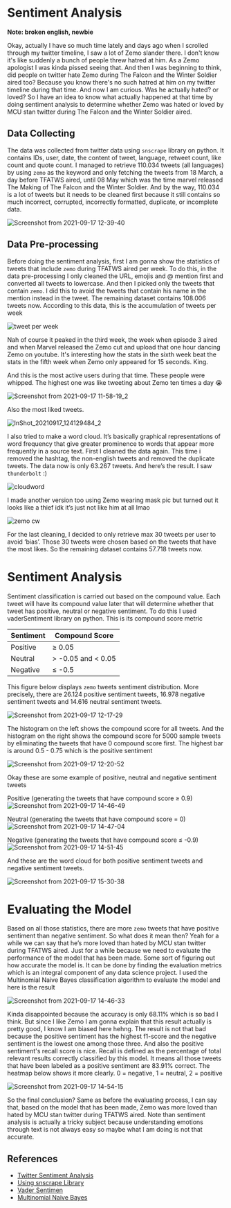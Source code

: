 # Sentiment Analysis

**Note: broken english, newbie**

Okay, actually I have so much time lately and days ago when I scrolled through my twitter timeline, I saw a lot of Zemo slander there. I don't know it's like suddenly a bunch of people threw hatred at him. As a Zemo apologist I was kinda pissed seeing that. And then I was beginning to think, did people on twitter hate Zemo during The Falcon and the Winter Soldier aired too? Because you know there's no such hatred at him on my twitter timeline during that time. And now I am curious. Was he actually hated? or loved? So I have an idea to know what actually happened at that time by doing sentiment analysis to determine whether Zemo was hated or loved by MCU stan twitter during The Falcon and the Winter Soldier aired.

## Data Collecting

The data was collected from twitter data using `snscrape` library on python. It contains IDs, user, date, the content of tweet, language, retweet count, like count and quote count. I managed to retrieve 110.034 tweets (all languages) by using `zemo` as the keyword and only fetching the tweets from 18 March, a day before TFATWS aired, until 08 May which was the time marvel released The Making of The Falcon and the Winter Soldier. And by the way, 110.034 is a lot of tweets but it needs to be cleaned first because it still contains so much incorrect, corrupted, incorrectly formatted, duplicate, or incomplete data.

![Screenshot from 2021-09-17 12-39-40](https://user-images.githubusercontent.com/60166588/133730375-fe4b9c1e-8dc4-4dfe-8f6a-674e51460e55.png)

## Data Pre-processing

Before doing the sentiment analysis, first I am gonna show the statistics of tweets that include `zemo` during TFATWS aired per week. To do this, in the data pre-processing I only cleaned the URL, emojis and @ mention first and converted all tweets to lowercase. And then I picked only the tweets that contain `zemo`. I did this to avoid the tweets that contain his name in the mention instead in the tweet. The remaining dataset contains 108.006 tweets now. According to this data, this is the accumulation of tweets per week

![tweet per week](https://user-images.githubusercontent.com/60166588/133727583-cf68e905-73d8-49ea-a7ba-e0d5a5a6c9cb.png)

Nah of course it peaked in the third week, the week when episode 3 aired and when Marvel released the Zemo cut and upload that one hour dancing Zemo on youtube. It's interesting how the stats in the sixth week beat the stats in the fifth week when Zemo only appeared for 15 seconds. King.

And this is the most active users during that time. These people were whipped. The highest one was like tweeting about Zemo ten times a day 😭

![Screenshot from 2021-09-17 11-58-19_2](https://user-images.githubusercontent.com/60166588/133761107-8def0df0-1f3d-4b85-8df2-da7453f15421.png)

Also the most liked tweets. 

![InShot_20210917_124129484_2](https://user-images.githubusercontent.com/60166588/133731585-e955b553-4ca3-43a4-b0cb-a47569537153.jpg)

I also tried to make a word cloud. It’s basically graphical representations of word frequency that give greater prominence to words that appear more frequently in a source text. First I cleaned the data again. This time i removed the hashtag, the non-english tweets and removed the duplicate tweets. The data now is only 63.267 tweets. And here’s the result. I saw `thunderbolt` :)

![cloudword](https://user-images.githubusercontent.com/60166588/133727796-194fff6d-dd39-4b29-82e8-84fd52220ef5.png)

I made another version too using Zemo wearing mask pic but turned out it looks like a thief idk it’s just not like him at all lmao

![zemo cw](https://user-images.githubusercontent.com/60166588/133727792-7f57641a-8ae9-48f9-9f67-95f12f529774.png)

For the last cleaning, I decided to only retrieve max 30 tweets per user to avoid ‘bias’. Those 30 tweets were chosen based on the tweets that have the most likes. So the remaining dataset contains 57.718 tweets now. 

# Sentiment Analysis

Sentiment classification is carried out based on the compound value. Each tweet will have its compound value later that will determine whether that tweet has positive, neutral or negative sentiment. To do this I used vaderSentiment library on python. This is its compound score metric

| Sentiment     | Compound Score |
| ------------- | ------------- |
| Positive     |    ≥ 0.05 |
| Neutral  | > -0.05 and < 0.05 |
| Negative  |    ≤ -0.5 |

This figure below displays `zemo` tweets sentiment distribution. More precisely, there are 26.124 positive sentiment tweets, 16.978 negative sentiment tweets and 14.616 neutral sentiment tweets.

![Screenshot from 2021-09-17 12-17-29](https://user-images.githubusercontent.com/60166588/133728510-6cd710be-4201-467c-b46b-0b97bf94f10d.png)

The histogram on the left shows the compound score for all tweets. And the histogram on the right shows the compound score for 5000 sample tweets by eliminating the tweets that have 0 compound score first. The highest bar is around 0.5 - 0.75 which is the positive sentiment

![Screenshot from 2021-09-17 12-20-52](https://user-images.githubusercontent.com/60166588/133728802-2ec173fa-f251-499a-869e-b03a0b039201.png)

Okay these are some example of positive, neutral and negative sentiment tweets 

Positive (generating the tweets that have compound score ≥ 0.9)
![Screenshot from 2021-09-17 14-46-49](https://user-images.githubusercontent.com/60166588/133745143-e067b4fc-fa3e-4bf7-9c60-81898dcca8da.png)

Neutral (generating the tweets that have compound score = 0)
![Screenshot from 2021-09-17 14-47-04](https://user-images.githubusercontent.com/60166588/133745152-7b8ef385-00ec-472c-adfb-9912e28d7e7d.png)

Negative (generating the tweets that have compound score ≤ -0.9)
![Screenshot from 2021-09-17 14-51-45](https://user-images.githubusercontent.com/60166588/133745753-87b235e8-10ce-4d9d-a950-d0430ccdec49.png)

And these are the word cloud for both positive sentiment tweets and negative sentiment tweets.

![Screenshot from 2021-09-17 15-30-38](https://user-images.githubusercontent.com/60166588/133751408-751dc3de-130f-4c9c-8c75-70e4222def8b.png)

# Evaluating the Model

Based on all those statistics, there are more `zemo` tweets that have positive sentiment than negative sentiment. So what does it mean then? Yeah for a while we can say that he’s more loved than hated by MCU stan twitter during TFATWS aired. Just for a while because we need to evaluate the performance of the model that has been made. Some sort of figuring out how accurate the model is. It can be done by finding the evaluation metrics which is an integral component of any data science project. I used the Multinomial Naive Bayes classification algorithm to evaluate the model and here is the result

![Screenshot from 2021-09-17 14-46-33](https://user-images.githubusercontent.com/60166588/133745780-b5ab40ea-d4d3-45d5-a81f-19fc91e0e7d2.png)

Kinda disappointed because the accuracy is only 68.11% which is so bad I think. But since I like Zemo I am gonna explain that this result actually is pretty good, I know I am biased here hehng. The result is not that bad because the positive sentiment has the highest f1-score and the negative sentiment is the lowest one among those three. And also the positive sentiment's recall score is nice. Recall is defined as the percentage of total relevant results correctly classified by this model. It means all those tweets that have been labeled as a positive sentiment are 83.91% correct. The heatmap below shows it more clearly. 0 = negative, 1 = neutral, 2 = positive

![Screenshot from 2021-09-17 14-54-15](https://user-images.githubusercontent.com/60166588/133746094-d1469d3c-72f8-49e3-9113-4004d32dfd9c.png)

So the final conclusion? Same as before the evaluating process, I can say that, based on the model that has been made, Zemo was more loved than hated by MCU stan twitter during TFATWS aired. Note than sentiment analysis is actually a tricky subject because understanding emotions through text is not always easy so maybe what I am doing is not that accurate.

## References
- [Twitter Sentiment Analysis](https://towardsdatascience.com/step-by-step-twitter-sentiment-analysis-in-python-d6f650ade58d)
- [Using snscrape Library](https://medium.com/swlh/how-to-scrape-tweets-by-location-in-python-using-snscrape-8c870fa6ec25)
- [Vader Sentimen](https://medium.com/analytics-vidhya/simplifying-social-media-sentiment-analysis-using-vader-in-python-f9e6ec6fc52f)
- [Multinomial Naive Bayes](https://towardsdatascience.com/sentiment-analysis-of-tweets-using-multinomial-naive-bayes-1009ed24276b)
